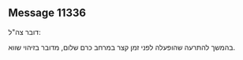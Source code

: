## Message 11336

דובר צה"ל:

בהמשך להתרעה שהופעלה לפני זמן קצר במרחב כרם שלום, מדובר בזיהוי שווא.

